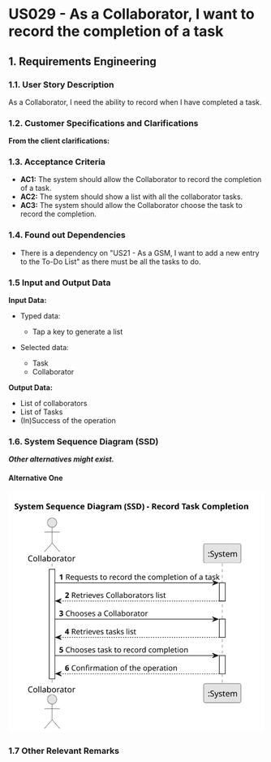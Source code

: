 # US029 - As a Collaborator, I want to record the completion of a task


## 1. Requirements Engineering

### 1.1. User Story Description

As a Collaborator, I need the ability to record when I have completed a task.

### 1.2. Customer Specifications and Clarifications

**From the client clarifications:**

### 1.3. Acceptance Criteria

* **AC1:** The system should allow the Collaborator to record the completion of a task.
* **AC2:** The system should show a list with all the collaborator tasks.
* **AC3:** The system should allow the Collaborator choose the task to record the completion.

### 1.4. Found out Dependencies

* There is a dependency on "US21 - As a GSM, I want to add a new entry to the To-Do List" as there must be all the tasks to do.

### 1.5 Input and Output Data

**Input Data:**

* Typed data:
    * Tap a key to generate a list

* Selected data:
  * Task
  * Collaborator
  
**Output Data:**
  
  * List of collaborators
  * List of Tasks
  * (In)Success of the operation

### 1.6. System Sequence Diagram (SSD) 

**_Other alternatives might exist._**

#### Alternative One

![System Sequence Diagram - Alternative One](svg/us029-system-sequence-diagram-alternative-one.svg)

### 1.7 Other Relevant Remarks
